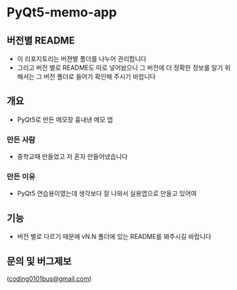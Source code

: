 # PyQt5-memo-app
## 버전별 README
- 이 리포지토리는 버젼별 폴더를 나누어 관리합니다
- 그리고 버전 별로 README도 따로 넣어놨으니 그 버전에 더 정확한 정보를 알기 위해서는 그 버전 폴더로 들어가 확인해 주시기 바랍니다 
## 개요
- PyQt5로 만든 메모장 흉내낸 메모 앱

### 만든 사람
- 중학교때 만들었고 저 혼자 만들어냈습니다

### 만든 이유
- PyQt5 연습용이였는데 생각보다 잘 나와서 실용앱으로 만들고 있어여

## 기능
- 버전 별로 다르기 때문에 vN.N 폴더에 있는 README를 봐주시길 바랍니다

## 문의 및 버그제보
(coding0101bus@gmail.com)
